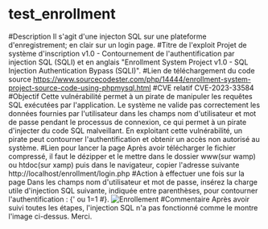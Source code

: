 # test_enrollment
#Description
Il s'agit d'une injecton SQL sur une plateforme d'enregistrement; en clair sur un login page.
#Titre de l'exploit
Projet de système d'inscription v1.0 - Contournement de l'authentification par injection SQL (SQLI) et en anglais "Enrollment System Project v1.0 - SQL Injection Authentication Bypass (SQLI)".
#Lien de téléchargement du code source
https://www.sourcecodester.com/php/14444/enrollment-system-project-source-code-using-phpmysql.html
#CVE relatif
CVE-2023-33584
#Objectif
Cette vulnérabilité permet à un pirate de manipuler les requêtes SQL exécutées par l'application. Le système ne valide pas correctement les données fournies par l'utilisateur dans les champs nom d'utilisateur et mot de passe pendant le processus de connexion, ce qui permet à un pirate d'injecter du code SQL malveillant. En exploitant cette vulnérabilité, un pirate peut contourner l'authentification et obtenir un accès non autorisé au système.
#Lien pour lancer la page
Après avoir télécharger le fichier compressé, il faut le dézipper et le mettre dans le dossier www(sur wamp) ou htdoc(sur xamp) puis dans le navigateur, copier l'adresse suivante http://localhost/enrollment/login.php
#Action à effectuer une fois sur la page
Dans les champs nom d'utilisateur et mot de passe, insérez la charge utile d'injection SQL suivante, indiquée entre parenthèses, pour contourner l'authentification : {' ou 1=1 #}.
![Enrollement](https://github.com/akarrel/test_enrollment/assets/54906842/def7fecb-5c2d-498d-aaf5-9881942e7959)
#Commentaire
Après avoir suivi toutes les étapes, l'injection SQL n'a pas fonctionné comme le montre l'image ci-dessus.
Merci.
